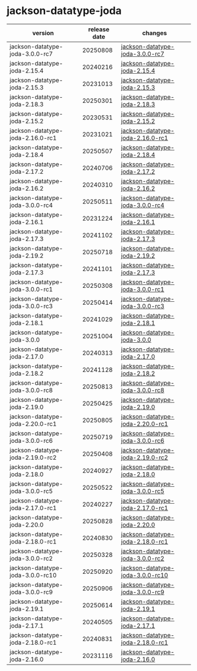 # jackson-datatype-joda	


|version|release date|changes|
|---|---|---|
|jackson-datatype-joda-3.0.0-rc7|20250808|[jackson-datatype-joda-3.0.0-rc7](./jackson-datatype-joda-3.0.0-rc7-20250808.md)|
|jackson-datatype-joda-2.15.4|20240216|[jackson-datatype-joda-2.15.4](./jackson-datatype-joda-2.15.4-20240216.md)|
|jackson-datatype-joda-2.15.3|20231013|[jackson-datatype-joda-2.15.3](./jackson-datatype-joda-2.15.3-20231013.md)|
|jackson-datatype-joda-2.18.3|20250301|[jackson-datatype-joda-2.18.3](./jackson-datatype-joda-2.18.3-20250301.md)|
|jackson-datatype-joda-2.15.2|20230531|[jackson-datatype-joda-2.15.2](./jackson-datatype-joda-2.15.2-20230531.md)|
|jackson-datatype-joda-2.16.0-rc1|20231021|[jackson-datatype-joda-2.16.0-rc1](./jackson-datatype-joda-2.16.0-rc1-20231021.md)|
|jackson-datatype-joda-2.18.4|20250507|[jackson-datatype-joda-2.18.4](./jackson-datatype-joda-2.18.4-20250507.md)|
|jackson-datatype-joda-2.17.2|20240706|[jackson-datatype-joda-2.17.2](./jackson-datatype-joda-2.17.2-20240706.md)|
|jackson-datatype-joda-2.16.2|20240310|[jackson-datatype-joda-2.16.2](./jackson-datatype-joda-2.16.2-20240310.md)|
|jackson-datatype-joda-3.0.0-rc4|20250511|[jackson-datatype-joda-3.0.0-rc4](./jackson-datatype-joda-3.0.0-rc4-20250511.md)|
|jackson-datatype-joda-2.16.1|20231224|[jackson-datatype-joda-2.16.1](./jackson-datatype-joda-2.16.1-20231224.md)|
|jackson-datatype-joda-2.17.3|20241102|[jackson-datatype-joda-2.17.3](./jackson-datatype-joda-2.17.3-20241102.md)|
|jackson-datatype-joda-2.19.2|20250718|[jackson-datatype-joda-2.19.2](./jackson-datatype-joda-2.19.2-20250718.md)|
|jackson-datatype-joda-2.17.3|20241101|[jackson-datatype-joda-2.17.3](./jackson-datatype-joda-2.17.3-20241101.md)|
|jackson-datatype-joda-3.0.0-rc1|20250308|[jackson-datatype-joda-3.0.0-rc1](./jackson-datatype-joda-3.0.0-rc1-20250308.md)|
|jackson-datatype-joda-3.0.0-rc3|20250414|[jackson-datatype-joda-3.0.0-rc3](./jackson-datatype-joda-3.0.0-rc3-20250414.md)|
|jackson-datatype-joda-2.18.1|20241029|[jackson-datatype-joda-2.18.1](./jackson-datatype-joda-2.18.1-20241029.md)|
|jackson-datatype-joda-3.0.0|20251004|[jackson-datatype-joda-3.0.0](./jackson-datatype-joda-3.0.0-20251004.md)|
|jackson-datatype-joda-2.17.0|20240313|[jackson-datatype-joda-2.17.0](./jackson-datatype-joda-2.17.0-20240313.md)|
|jackson-datatype-joda-2.18.2|20241128|[jackson-datatype-joda-2.18.2](./jackson-datatype-joda-2.18.2-20241128.md)|
|jackson-datatype-joda-3.0.0-rc8|20250813|[jackson-datatype-joda-3.0.0-rc8](./jackson-datatype-joda-3.0.0-rc8-20250813.md)|
|jackson-datatype-joda-2.19.0|20250425|[jackson-datatype-joda-2.19.0](./jackson-datatype-joda-2.19.0-20250425.md)|
|jackson-datatype-joda-2.20.0-rc1|20250805|[jackson-datatype-joda-2.20.0-rc1](./jackson-datatype-joda-2.20.0-rc1-20250805.md)|
|jackson-datatype-joda-3.0.0-rc6|20250719|[jackson-datatype-joda-3.0.0-rc6](./jackson-datatype-joda-3.0.0-rc6-20250719.md)|
|jackson-datatype-joda-2.19.0-rc2|20250408|[jackson-datatype-joda-2.19.0-rc2](./jackson-datatype-joda-2.19.0-rc2-20250408.md)|
|jackson-datatype-joda-2.18.0|20240927|[jackson-datatype-joda-2.18.0](./jackson-datatype-joda-2.18.0-20240927.md)|
|jackson-datatype-joda-3.0.0-rc5|20250522|[jackson-datatype-joda-3.0.0-rc5](./jackson-datatype-joda-3.0.0-rc5-20250522.md)|
|jackson-datatype-joda-2.17.0-rc1|20240227|[jackson-datatype-joda-2.17.0-rc1](./jackson-datatype-joda-2.17.0-rc1-20240227.md)|
|jackson-datatype-joda-2.20.0|20250828|[jackson-datatype-joda-2.20.0](./jackson-datatype-joda-2.20.0-20250828.md)|
|jackson-datatype-joda-2.18.0-rc1|20240830|[jackson-datatype-joda-2.18.0-rc1](./jackson-datatype-joda-2.18.0-rc1-20240830.md)|
|jackson-datatype-joda-3.0.0-rc2|20250328|[jackson-datatype-joda-3.0.0-rc2](./jackson-datatype-joda-3.0.0-rc2-20250328.md)|
|jackson-datatype-joda-3.0.0-rc10|20250920|[jackson-datatype-joda-3.0.0-rc10](./jackson-datatype-joda-3.0.0-rc10-20250920.md)|
|jackson-datatype-joda-3.0.0-rc9|20250906|[jackson-datatype-joda-3.0.0-rc9](./jackson-datatype-joda-3.0.0-rc9-20250906.md)|
|jackson-datatype-joda-2.19.1|20250614|[jackson-datatype-joda-2.19.1](./jackson-datatype-joda-2.19.1-20250614.md)|
|jackson-datatype-joda-2.17.1|20240505|[jackson-datatype-joda-2.17.1](./jackson-datatype-joda-2.17.1-20240505.md)|
|jackson-datatype-joda-2.18.0-rc1|20240831|[jackson-datatype-joda-2.18.0-rc1](./jackson-datatype-joda-2.18.0-rc1-20240831.md)|
|jackson-datatype-joda-2.16.0|20231116|[jackson-datatype-joda-2.16.0](./jackson-datatype-joda-2.16.0-20231116.md)|
